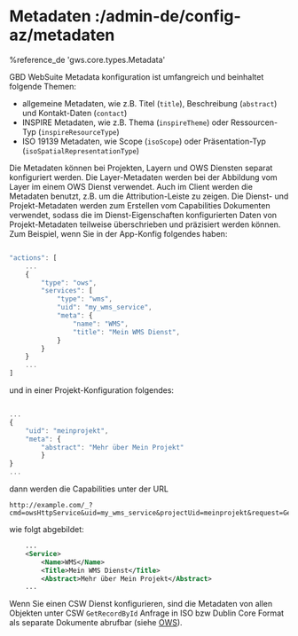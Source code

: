 # Metadaten :/admin-de/config-az/metadaten

%reference_de 'gws.core.types.Metadata'

GBD WebSuite Metadata konfiguration ist umfangreich und beinhaltet folgende Themen:

- allgemeine Metadaten, wie z.B. Titel (``title``), Beschreibung (``abstract``) und Kontakt-Daten (``contact``)
- INSPIRE Metadaten, wie z.B. Thema (``inspireTheme``) oder Ressourcen-Typ (``inspireResourceType``)
- ISO 19139 Metadaten, wie Scope (``isoScope``) oder Präsentation-Typ (``isoSpatialRepresentationType``)

Die Metadaten können bei Projekten, Layern und OWS Diensten separat konfiguriert werden. Die Layer-Metadaten werden bei der Abbildung vom Layer im einem OWS Dienst verwendet. Auch im Client werden die Metadaten benutzt, z.B. um die Attribution-Leiste zu zeigen. Die Dienst- und Projekt-Metadaten werden zum Erstellen vom Capabilities Dokumenten verwendet, sodass die im Dienst-Eigenschaften konfigurierten Daten von Projekt-Metadaten teilweise überschrieben und präzisiert werden können. Zum Beispiel, wenn Sie in der App-Konfig folgendes haben:

```javascript

"actions": [
    ...
    {
        "type": "ows",
        "services": [
            "type": "wms",
            "uid": "my_wms_service",
            "meta": {
                "name": "WMS",
                "title": "Mein WMS Dienst",
            }
        }
    }
    ...
]
```

und in einer Projekt-Konfiguration folgendes:

```javascript

...
{
    "uid": "meinprojekt",
    "meta": {
        "abstract": "Mehr über Mein Projekt"
        }
}
...
```

dann werden die Capabilities unter der URL

    http://example.com/_?cmd=owsHttpService&uid=my_wms_service&projectUid=meinprojekt&request=GetCapabilities

wie folgt abgebildet:

```xml
    ...
    <Service>
        <Name>WMS</Name>
        <Title>Mein WMS Dienst</Title>
        <Abstract>Mehr über Mein Projekt</Abstract>
    ...
```

Wenn Sie einen CSW Dienst konfigurieren, sind die Metadaten von allen Objekten unter CSW ``GetRecordById`` Anfrage in ISO bzw Dublin Core Format als separate Dokumente abrufbar (siehe [OWS](/admin-de/plugin/ows)).
